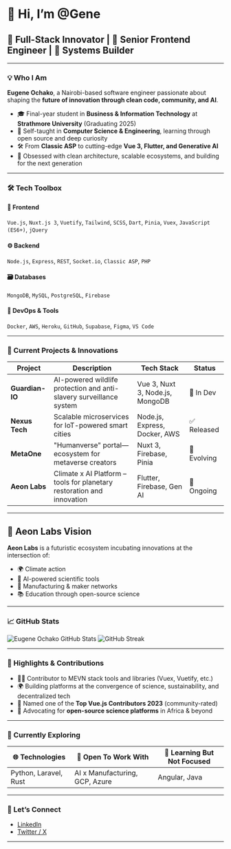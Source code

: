 
# 👋 Hi, I’m @Gene

## 🧠 Full-Stack Innovator | 👾 Senior Frontend Engineer | 🚀 Systems Builder

---

### 💡 Who I Am

**Eugene Ochako**, a Nairobi-based software engineer passionate about shaping the **future of innovation through clean code, community, and AI**.

* 🎓 Final-year student in **Business & Information Technology** at **Strathmore University** (Graduating 2025)
* 🧠 Self-taught in **Computer Science & Engineering**, learning through open source and deep curiosity
* 🛠️ From **Classic ASP** to cutting-edge **Vue 3, Flutter, and Generative AI**
* 🧬 Obsessed with clean architecture, scalable ecosystems, and building for the next generation

---

### 🛠️ Tech Toolbox

#### 🎨 Frontend

`Vue.js`, `Nuxt.js 3`, `Vuetify`, `Tailwind`, `SCSS`, `Dart`, `Pinia`, `Vuex`, `JavaScript (ES6+)`, `jQuery`

#### ⚙️ Backend

`Node.js`, `Express`, `REST`, `Socket.io`, `Classic ASP`, `PHP`

#### 🗃️ Databases

`MongoDB`, `MySQL`, `PostgreSQL`, `Firebase`

#### 🚀 DevOps & Tools

`Docker`, `AWS`, `Heroku`, `GitHub`, `Supabase`, `Figma`, `VS Code`

---

### 🔭 Current Projects & Innovations

| Project         | Description                                                            | Tech Stack                      | Status      |
| --------------- | ---------------------------------------------------------------------- | ------------------------------- | ----------- |
| **Guardian-IO** | AI-powered wildlife protection and anti-slavery surveillance system    | Vue 3, Nuxt 3, Node.js, MongoDB | 🧪 In Dev   |
| **Nexus Tech**  | Scalable microservices for IoT-powered smart cities                    | Node.js, Express, Docker, AWS   | ✅ Released  |
| **MetaOne**     | "Humanverse" portal—ecosystem for metaverse creators                   | Nuxt 3, Firebase, Pinia         | 🔄 Evolving |
| **Aeon Labs**   | Climate x AI Platform – tools for planetary restoration and innovation | Flutter, Firebase, Gen AI       | 🔄 Ongoing  |

---

## 🚀 Aeon Labs Vision

**Aeon Labs** is a futuristic ecosystem incubating innovations at the intersection of:

* 🌍 Climate action
* 🧠 AI-powered scientific tools
* 🔧 Manufacturing & maker networks
* 📚 Education through open-source science

---

### 📈 GitHub Stats

![Eugene Ochako GitHub Stats](https://github-readme-stats.vercel.app/api?username=ObiwanKenobee\&show_icons=true\&theme=radical)
![GitHub Streak](https://github-readme-streak-stats.herokuapp.com?user=ObiwanKenobee\&theme=radical)

---

### 🏅 Highlights & Contributions

* 🧑‍💻 Contributor to MEVN stack tools and libraries (Vuex, Vuetify, etc.)
* 🌍 Building platforms at the convergence of science, sustainability, and decentralized tech
* 🌟 Named one of the **Top Vue.js Contributors 2023** (community-rated)
* 🧪 Advocating for **open-source science platforms** in Africa & beyond

---

### 🌱 Currently Exploring

| 🌐 Technologies       | 💼 Open To Work With           | 🧪 Learning But Not Focused |
| --------------------- | ------------------------------ | --------------------------- |
| Python, Laravel, Rust | AI x Manufacturing, GCP, Azure | Angular, Java               |

---

### 🤝 Let’s Connect

* [LinkedIn](https://www.linkedin.com/in/eugeneochako/)
* [Twitter / X](https://twitter.com/LabsAeon)

---



